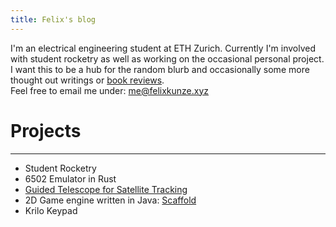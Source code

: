 ```yaml
---
title: Felix's blog
---
```

I'm an electrical engineering student at ETH Zurich. Currently I'm involved
with student rocketry as well as working on the occasional personal project. I
want this to be a hub for the random blurb and occasionally some more thought
out writings or [book reviews](/misc/book_reviews).\
Feel free to email me under:
<a href="mailto:me@felixkunze.xyz">me@felixkunze.xyz</a>

# Projects
---
- Student Rocketry
- 6502 Emulator in Rust
- [Guided Telescope for Satellite Tracking](/work/ramots)
- 2D Game engine written in Java: [Scaffold](https://github.com/kmg-informatik/Scaffold)
- Krilo Keypad
